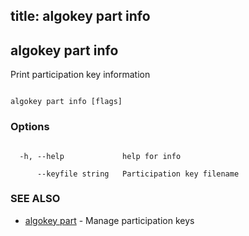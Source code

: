 title: algokey part info
---
## algokey part info



Print participation key information



```

algokey part info [flags]

```



### Options



```

  -h, --help             help for info

      --keyfile string   Participation key filename

```



### SEE ALSO



* [algokey part](../../part/part/)	 - Manage participation keys



